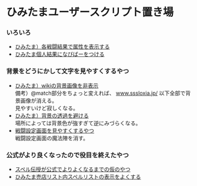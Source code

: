 # ひみたまユーザースクリプト置き場

### いろいろ
- [ひみたま）各戦闘結果で属性を表示する](https://github.com/yayau774/secret-sphere-userscript/raw/main/yy-battleresult-showelement.user.js)
- [ひみたま個人結果になびばーをつける](https://github.com/yayau774/secret-sphere-userscript/raw/main/yy-navibar.user.js)


### 背景をどうにかして文字を見やすくするやつ
- [ひみたま）wikiの背景画像を非表示](https://github.com/yayau774/secret-sphere-userscript/raw/main/yy-no-bgimage.user.js)  
  備考）@match部分をちょっと変えれば、 www.sssloxia.jp/ 以下全部で背景画像が消える。  
  見やすいけど寂しくなる。
- [ひみたま）背景の透過を避ける](https://github.com/yayau774/secret-sphere-userscript/raw/main/yy-no-transparent.user.js)  
  場所によっては背景色が強すぎて逆にみづらくなる。  
- [戦闘設定画面を見やすくするやつ](https://github.com/yayau774/secret-sphere-userscript/raw/main/yy-battle-0.user.js)  
  戦闘設定画面の魔法陣を消す。


### 公式がより良くなったので役目を終えたやつ
- [スペル伝授が公式でよりよくなるまでの仮のやつ](https://github.com/yayau774/secret-sphere-userscript/raw/main/yy-denju-yokunarumade.user.js)  
- [ひみたま売店リスト内スペルリストの表示をよくする](https://github.com/yayau774/secret-sphere-userscript/raw/main/yy-spelllist-arrange.user.js)  

